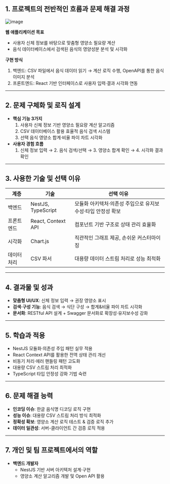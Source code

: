 ## **1. 프로젝트의 전반적인 흐름과 문제 해결 과정**
![image](https://github.com/user-attachments/assets/fcb4fa0a-cb48-4c24-9c3a-4125b44b70c8)

**웹 애플리케이션 목표**

- 사용자 신체 정보를 바탕으로 맞춤형 영양소 필요량 계산
- 음식 데이터베이스에서 검색된 음식의 영양성분 분석 및 시각화

**구현 방식**

1. 백엔드: CSV 파일에서 음식 데이터 읽기 → 계산 로직 수행, OpenAPI를 통한 음식 이미지 분석
2. 프론트엔드: React 기반 인터페이스로 사용자 입력·결과 시각화 연동

---

## **2. 문제 구체화 및 로직 설계**

- **핵심 기능 3가지**
    1. 사용자 신체 정보 기반 영양소 필요량 계산 알고리즘
    2. CSV 데이터베이스 활용 효율적 음식 검색 시스템
    3. 선택 음식 영양소 합계·비율 파이 차트 시각화
- **사용자 경험 흐름**
    1. 신체 정보 입력 → 2. 음식 검색/선택 → 3. 영양소 합계 확인 → 4. 시각화 결과 확인

---

## **3. 사용한 기술 및 선택 이유**

| **계층** | **기술** | **선택 이유** |
| --- | --- | --- |
| 백엔드 | NestJS, TypeScript | 모듈화 아키텍처·의존성 주입으로 유지보수성·타입 안정성 확보 |
| 프론트엔드 | React, Context API | 컴포넌트 기반 구조로 상태 관리 효율화 |
| 시각화 | Chart.js | 직관적인 그래프 제공, 손쉬운 커스터마이징 |
| 데이터 처리 | CSV 파서 | 대용량 데이터 스트림 처리로 성능 최적화 |

---

## **4. 결과물 및 성과**

- **맞춤형 UI/UX**: 신체 정보 입력 → 권장 영양소 표시
- **검색·구성 기능**: 음식 검색 → 식단 구성 → 합계&비율 파이 차트 시각화
- **문서화**: RESTful API 설계 + Swagger 문서화로 확장성·유지보수성 강화

---

## **5. 학습과 적용**

- NestJS 모듈화·의존성 주입 패턴 실무 적용
- React Context API를 활용한 전역 상태 관리 개선
- 비동기 처리·에러 핸들링 패턴 고도화
- 대용량 CSV 스트림 처리 최적화
- TypeScript 타입 안정성 강화 기법 숙련

---

## **6. 문제 해결 능력**

- **인코딩 이슈**: 한글 음식명 디코딩 로직 구현
- **성능 이슈**: 대용량 CSV 스트림 처리 방식 최적화
- **정확성 확보**: 영양소 계산 로직 테스트 & 검증 로직 추가
- **데이터 일관성**: 서버-클라이언트 간 검증 로직 적용

---

## **7. 개인 및 팀 프로젝트에서의 역할**

- **백엔드 개발자**
    - NestJS 기반 서버 아키텍처 설계·구현
    - 영양소 계산 알고리즘 개발 및 Open API 활용

